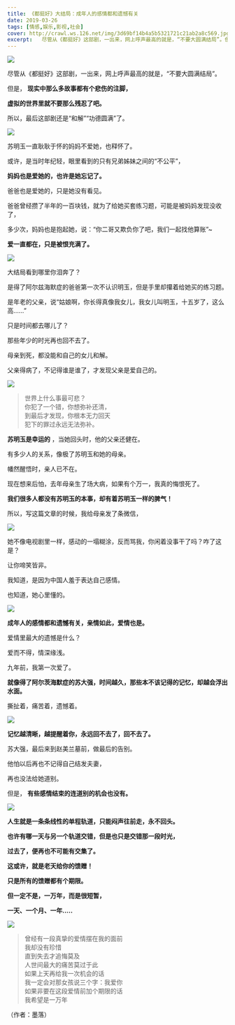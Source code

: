 ```yaml
---
title: 《都挺好》大结局：成年人的感情都和遗憾有关
date: 2019-03-26
tags: [情感,娱乐,影视,社会]
cover: http://crawl.ws.126.net/img/3d69bf14b4a5b5321721c21ab2a8c569.jpg
excerpt:   尽管从《都挺好》这部剧，一出来，网上呼声最高的就是，“不要大圆满结局”。但是， **现实中
---
```

![](http://crawl.ws.126.net/img/3d69bf14b4a5b5321721c21ab2a8c569.jpg)  

尽管从《都挺好》这部剧，一出来，网上呼声最高的就是，“不要大圆满结局”。

但是， **现实中那么多故事都有个悲伤的注脚，**

**虚拟的世界里就不要那么残忍了吧。**

所以，最后这部剧还是“和解”“功德圆满”了。

![](http://crawl.ws.126.net/img/039e89d4ff1c076c55920dbeb68bcfff.jpg)  

苏明玉一直耿耿于怀的妈妈不爱她，也释怀了。

或许，是当时年纪轻，眼里看到的只有兄弟姊妹之间的“不公平”，

**妈妈也是爱她的，也许是她忘记了。**

爸爸也是爱她的，只是她没有看见。

爸爸曾经攒了半年的一百块钱，就为了给她买套练习题，可能是被妈妈发现没收了，

多少次，妈妈也是抱起她，说：“你二哥又欺负你了吧，我们一起找他算账”~

**爱一直都在，只是被恨充满了。**

![](http://crawl.ws.126.net/img/4b1b2035b69227863eb285a99a451ebf.jpg)  

大结局看到哪里你泪奔了？

是得了阿尔兹海默症的爸爸第一次不认识明玉，但是手里却攥着给她买的练习题。

是年老的父亲，说“姑娘啊，你长得真像我女儿，我女儿叫明玉，十五岁了，这么高……”

只是时间都去哪儿了？

那些年少的时光再也回不去了。

母亲到死，都没能和自己的女儿和解。

父亲得病了，不记得谁是谁了，才发现父亲是爱自己的。

![](http://crawl.ws.126.net/img/563ca5e5e0536c0ef39b0ddfd41f9437.jpg)  

> 世界上什么事最可悲？  
> 你犯了一个错，你想弥补还清，  
> 到最后才发现，你根本无力回天  
> 犯下的罪过永远无法弥补。  
>

**苏明玉是幸运的** ，当她回头时，他的父亲还健在。

有多少人的关系，像极了苏明玉和她的母亲。

幡然醒悟时，亲人已不在。

现在想来后怕，去年母亲生了场大病，如果有个万一，我真的悔恨死了。

**我们很多人都没有苏明玉的本事，却有着苏明玉一样的脾气！**

所以，写这篇文章的时候，我给母亲发了条微信，

![](http://crawl.ws.126.net/img/575ab650c37ea6c2ee687d235a3875e9.jpg)  

她不像电视剧里一样，感动的一塌糊涂，反而骂我，你闲着没事干了吗？咋了这是？

让你啼笑皆非。

我知道，是因为中国人羞于表达自己感情。

也知道，她心里懂的。

![](http://crawl.ws.126.net/img/d5578bb6f47833acf50f665bfa3ba2d7.jpg)  

**成年人的感情都和遗憾有关，亲情如此，爱情也是。**

爱情里最大的遗憾是什么？

爱而不得，情深缘浅。

九年前，我第一次爱了。

**就像得了阿尔茨海默症的苏大强，时间越久，那些本不该记得的记忆，却越会浮出水面。**

撕扯着，痛苦着，遗憾着。

![](http://crawl.ws.126.net/img/81363e26b39a2b8b0b929244b5a4a277.jpg)  

**记忆越清晰，越提醒着你，永远回不去了，回不去了。**

苏大强，最后来到赵美兰墓前，做最后的告别。

他怕以后再也不记得自己结发夫妻，

再也没法给她道别。

但是， **有些感情结束的连道别的机会也没有。**

![](http://crawl.ws.126.net/img/0667623beb7614113e514a51d8d52a8e.jpg)  

**人生就是一条条线性的单程轨道，只能闷声往前走，永不回头。**

**也许有哪一天与另一个轨道交错，但是也只是交错那一段时光，**

**过去了，便再也不可能有交集了。**

**这或许，就是老天给你的馈赠！**

**只是所有的馈赠都有个期限。**

**但一定不是，一万年，而是很短暂，**

**一天、一个月、一年.....**

![](http://crawl.ws.126.net/img/8869eb3961404679de72f9ad21792706.jpg)  

> 曾经有一段真挚的爱情摆在我的面前  
> 我却没有珍惜  
> 直到失去才追悔莫及  
> 人世间最大的痛苦莫过于此  
> 如果上天再给我一次机会的话  
> 我一定会对那女孩说三个字：我爱你  
> 如果非要在这段爱情前加个期限的话  
> 我希望是一万年  
>

（作者：墨落）

